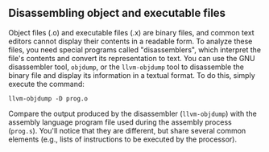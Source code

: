 ## Disassembling object and executable files

Object files (.o) and executable files (.x) are binary files, and common text editors cannot display their contents in a readable form.
To analyze these files, you need special programs called "disassemblers", which interpret the file's contents and convert its representation to text.
You can use the GNU disassembler tool, `objdump`, or the `llvm-objdump` tool to disassemble the binary file and display its information in a textual format.
To do this, simply execute the command:

```
llvm-objdump -D prog.o
```

Compare the output produced by the disassembler (`llvm-objdump`) with the assembly language program file used during the assembly process (`prog.s`).
You'll notice that they are different, but share several common elements (e.g., lists of instructions to be executed by the processor).
